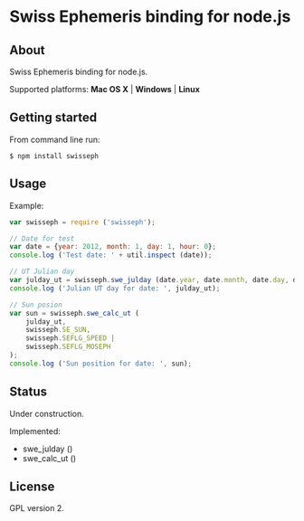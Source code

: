 Swiss Ephemeris binding for node.js
===================================

## About

Swiss Ephemeris binding for node.js.

Supported platforms: **Mac OS X** | **Windows** | **Linux**

## Getting started

From command line run:

```
$ npm install swisseph
```

## Usage

Example:

```javascript
var swisseph = require ('swisseph');

// Date for test
var date = {year: 2012, month: 1, day: 1, hour: 0};
console.log ('Test date: ' + util.inspect (date));

// UT Julian day
var julday_ut = swisseph.swe_julday (date.year, date.month, date.day, date.hour, swisseph.SE_GREG_CAL);
console.log ('Julian UT day for date: ', julday_ut);

// Sun posion
var sun = swisseph.swe_calc_ut (
	julday_ut,
	swisseph.SE_SUN,
	swisseph.SEFLG_SPEED |
	swisseph.SEFLG_MOSEPH
);
console.log ('Sun position for date: ', sun);

```

## Status

Under construction.

Implemented:
 - swe_julday ()
 - swe_calc_ut ()

## License

GPL version 2.
